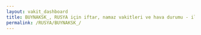 ```yaml
---
layout: vakit_dashboard
title: BUYNAKSK_, RUSYA için iftar, namaz vakitleri ve hava durumu - ilçe/eyalet seç
permalink: /RUSYA/BUYNAKSK_/
---
```


<script type="text/javascript">
  var GLOBAL_COUNTRY = 'RUSYA';
  var GLOBAL_CITY = 'BUYNAKSK_';
  var GLOBAL_STATE = '';
  var lat = 72;
  var lon = 21;
</script>
